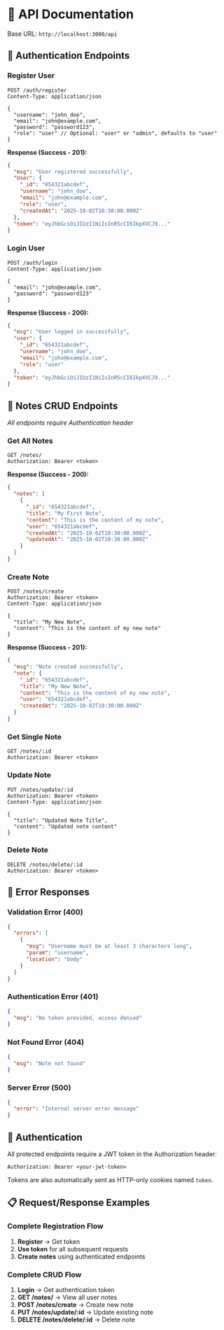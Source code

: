 # 📖 API Documentation

Base URL: `http://localhost:3000/api`

## 🔐 Authentication Endpoints

### Register User
```http
POST /auth/register
Content-Type: application/json

{
  "username": "john_doe",
  "email": "john@example.com",
  "password": "password123",
  "role": "user" // Optional: "user" or "admin", defaults to "user"
}
```

**Response (Success - 201):**
```json
{
  "msg": "User registered successfully",
  "User": {
    "_id": "654321abcdef",
    "username": "john_doe",
    "email": "john@example.com",
    "role": "user",
    "createdAt": "2025-10-02T10:30:00.000Z"
  },
  "token": "eyJhbGciOiJIUzI1NiIsInR5cCI6IkpXVCJ9..."
}
```

### Login User
```http
POST /auth/login
Content-Type: application/json

{
  "email": "john@example.com",
  "password": "password123"
}
```

**Response (Success - 200):**
```json
{
  "msg": "User logged in successfully",
  "user": {
    "_id": "654321abcdef",
    "username": "john_doe",
    "email": "john@example.com",
    "role": "user"
  },
  "token": "eyJhbGciOiJIUzI1NiIsInR5cCI6IkpXVCJ9..."
}
```

## 📝 Notes CRUD Endpoints
*All endpoints require Authentication header*

### Get All Notes
```http
GET /notes/
Authorization: Bearer <token>
```

**Response (Success - 200):**
```json
{
  "notes": [
    {
      "_id": "654321abcdef",
      "title": "My First Note",
      "content": "This is the content of my note",
      "user": "654321abcdef",
      "createdAt": "2025-10-02T10:30:00.000Z",
      "updatedAt": "2025-10-02T10:30:00.000Z"
    }
  ]
}
```

### Create Note
```http
POST /notes/create
Authorization: Bearer <token>
Content-Type: application/json

{
  "title": "My New Note",
  "content": "This is the content of my new note"
}
```

**Response (Success - 201):**
```json
{
  "msg": "Note created successfully",
  "note": {
    "_id": "654321abcdef",
    "title": "My New Note",
    "content": "This is the content of my new note",
    "user": "654321abcdef",
    "createdAt": "2025-10-02T10:30:00.000Z"
  }
}
```

### Get Single Note
```http
GET /notes/:id
Authorization: Bearer <token>
```

### Update Note
```http
PUT /notes/update/:id
Authorization: Bearer <token>
Content-Type: application/json

{
  "title": "Updated Note Title",
  "content": "Updated note content"
}
```

### Delete Note
```http
DELETE /notes/delete/:id
Authorization: Bearer <token>
```

## 🚫 Error Responses

### Validation Error (400)
```json
{
  "errors": [
    {
      "msg": "Username must be at least 3 characters long",
      "param": "username",
      "location": "body"
    }
  ]
}
```

### Authentication Error (401)
```json
{
  "msg": "No token provided, access denied"
}
```

### Not Found Error (404)
```json
{
  "msg": "Note not found"
}
```

### Server Error (500)
```json
{
  "error": "Internal server error message"
}
```

## 🔑 Authentication

All protected endpoints require a JWT token in the Authorization header:
```
Authorization: Bearer <your-jwt-token>
```

Tokens are also automatically sent as HTTP-only cookies named `token`.

## 📋 Request/Response Examples

### Complete Registration Flow
1. **Register** → Get token
2. **Use token** for all subsequent requests
3. **Create notes** using authenticated endpoints

### Complete CRUD Flow
1. **Login** → Get authentication token
2. **GET /notes/** → View all user notes
3. **POST /notes/create** → Create new note
4. **PUT /notes/update/:id** → Update existing note
5. **DELETE /notes/delete/:id** → Delete note
